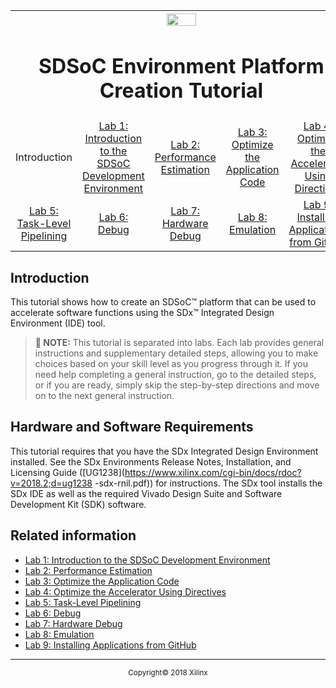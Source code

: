 
<table style="width:100%">
  <tr>
    <th width="100%" colspan="6"><img src="https://www.xilinx.com/content/dam/xilinx/imgs/press/media-kits/corporate/xilinx-logo.png" width="30%"/><h1>SDSoC Environment Platform Creation Tutorial</h1>
</th>
  </tr>
  <tr>
    <td align="center">Introduction</td>
    <td align="center"><a href="lab-1-introduction-to-the-sdsoc-development-environment.md">Lab 1: Introduction to the SDSoC Development Environment</a></td>
    <td align="center"><a href="lab-2-performance-estimation.md">Lab 2: Performance Estimation</a></td>
    <td align="center"><a href="lab-3-optimize-the-application-code.md">Lab 3: Optimize the Application Code</a></td>
    <td align="center"><a href="lab-4-optimize-the-accelerator-using-directives.md">Lab 4: Optimize the Accelerator Using Directives</a></td>
  </tr>
  <tr>
    <td align="center"><a href="lab-5-task-level-pipelining.md">Lab 5: Task-Level Pipelining</a></td>
    <td align="center"><a href="lab-6-debug.md">Lab 6: Debug</a></td>
    <td align="center"><a href="lab-7-hardware-debug.md">Lab 7: Hardware Debug</a></td>
    <td align="center"><a href="lab-8-emulation.md">Lab 8: Emulation</a></td>
    <td align="center"><a href="lab-9-installing-applications-from-github.md">Lab 9: Installing Applications from GitHub</a></td>
    </tr>
</table>

## Introduction  

This tutorial shows how to create an SDSoC&trade; platform that can be used to accelerate software functions using the SDx&trade; Integrated Design Environment (IDE) tool.

>**:pushpin: NOTE:**  This tutorial is separated into labs. Each lab provides general instructions and supplementary detailed steps, allowing you to make choices based on your skill level as you progress through it. If you need help completing a general instruction, go to the detailed steps, or if you are ready, simply skip the step-by-step directions and move on to the next general instruction.  

## Hardware and Software Requirements

This tutorial requires that you have the SDx Integrated Design Environment installed. See the SDx Environments Release Notes, Installation, and Licensing Guide ([UG1238](https://www.xilinx.com/cgi-bin/docs/rdoc?v=2018.2;d=ug1238 -sdx-rnil.pdf)) for instructions. The SDx tool installs the SDx IDE as well as the required Vivado Design Suite and Software Development Kit (SDK) software.

## Related information
 - <a href="lab-1-introduction-to-the-sdsoc-development-environment.md">Lab 1: Introduction to the SDSoC Development Environment</a>
 - <a href="lab-2-performance-estimation.md">Lab 2: Performance Estimation</a>
 - <a href="lab-3-optimize-the-application-code.md">Lab 3: Optimize the Application Code</a>
 - <a href="lab-4-optimize-the-accelerator-using-directives.md">Lab 4: Optimize the Accelerator Using Directives</a>
 - <a href="lab-5-task-level-pipelining.md">Lab 5: Task-Level Pipelining</a>
 - <a href="lab-6-debug.md">Lab 6: Debug</a>
 - <a href="lab-7-hardware-debug.md">Lab 7: Hardware Debug</a>
 - <a href="lab-8-emulation.md">Lab 8: Emulation</a>
 - <a href="lab-9-installing-applications-from-github.md">Lab 9: Installing Applications from GitHub</a>


<hr/>
<p align="center"><sup>Copyright&copy; 2018 Xilinx</sup></p>
